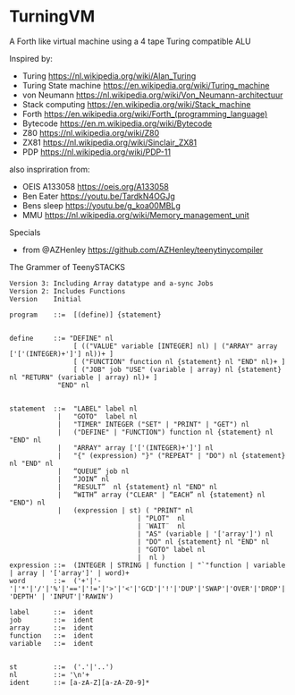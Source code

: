# TurningVM
A Forth like virtual machine using a 4 tape Turing compatible ALU


Inspired by:
- Turing https://nl.wikipedia.org/wiki/Alan_Turing
- Turing State machine https://en.wikipedia.org/wiki/Turing_machine
- von Neumann https://nl.wikipedia.org/wiki/Von_Neumann-architectuur
- Stack computing https://en.wikipedia.org/wiki/Stack_machine
- Forth https://en.wikipedia.org/wiki/Forth_(programming_language)
- Bytecode https://en.m.wikipedia.org/wiki/Bytecode 
- Z80 https://nl.wikipedia.org/wiki/Z80
- ZX81 https://nl.wikipedia.org/wiki/Sinclair_ZX81
- PDP https://nl.wikipedia.org/wiki/PDP-11

also inspriration from:
- OEIS A133058 https://oeis.org/A133058 
- Ben Eater https://youtu.be/TardkN4OGJg
- Bens sleep https://youtu.be/g_koa00MBLg
- MMU https://nl.wikipedia.org/wiki/Memory_management_unit

Specials
- from @AZHenley https://github.com/AZHenley/teenytinycompiler 


The Grammer of TeenySTACKS

    Version 3: Including Array datatype and a-sync Jobs
    Version 2: Includes Functions
    Version    Initial

    program    ::=	[(define)] {statement}


    define     ::= "DEFINE" nl
                    [ (("VALUE" variable [INTEGER] nl) | ("ARRAY" array ['['(INTEGER)+']'] nl))+ ]
                    [ ("FUNCTION" function nl {statement} nl "END" nl)+ ]
                    [ ("JOB" job "USE" (variable | array) nl {statement} nl "RETURN" (variable | array) nl)+ ]
                "END" nl


    statement  ::=  "LABEL" label nl
                |   "GOTO"  label nl
                |   "TIMER" INTEGER ("SET" | "PRINT" | "GET") nl
                |   ("DEFINE" | "FUNCTION") function nl {statement} nl "END" nl
                |   "ARRAY" array ['['(INTEGER)+']'] nl
                |   "{" (expression) "}" ("REPEAT" | "DO") nl {statement} nl "END" nl		
                |   “QUEUE” job nl
                |   “JOIN” nl 
                |   “RESULT”  nl {statement} nl "END" nl
                |   “WITH” array ("CLEAR" | “EACH” nl {statement} nl "END") nl
                |   (expression | st) ( "PRINT" nl
                                    | "PLOT"  nl
                                    | ¨WAIT¨  nl
                                    | "AS" (variable | '['array']') nl
                                    | "DO" nl {statement} nl "END" nl
                                    | "GOTO" label nl
                                    |  nl )
    expression ::=	(INTEGER | STRING | function | "`"function | variable | array | '['array']' | word)+
    word       ::=	('+'|'-'|'*'|'/'|'%'|'=='|'!='|'>'|'<'|'GCD'|'!'|'DUP'|'SWAP'|'OVER'|'DROP'| 'DEPTH' | 'INPUT'|'RAWIN')
                                
    label      ::=  ident
    job        ::=  ident
    array	   ::=  ident
    function   ::=  ident
    variable   ::=  ident


    st         ::=	('.'|'..')
    nl         ::= '\n'+
    ident      ::= [a-zA-Z][a-zA-Z0-9]*